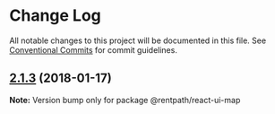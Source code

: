 # Change Log

All notable changes to this project will be documented in this file.
See [Conventional Commits](https://conventionalcommits.org) for commit guidelines.

<a name="2.1.3"></a>
## [2.1.3](https://github.com/rentpath/react-ui/compare/@rentpath/react-ui-map@2.1.2...@rentpath/react-ui-map@2.1.3) (2018-01-17)




**Note:** Version bump only for package @rentpath/react-ui-map
